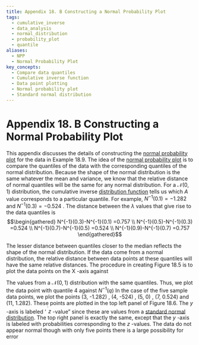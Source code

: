 ```yaml
---
title: Appendix 18. B Constructing a Normal Probability Plot
tags:
  - cumulative_inverse
  - data_analysis
  - normal_distribution
  - probability_plot
  - quantile
aliases:
  - NPP
  - Normal Probability Plot
key_concepts:
  - Compare data quantiles
  - Cumulative inverse function
  - Data point plotting
  - Normal probability plot
  - Standard normal distribution
---
```


# Appendix 18. B Constructing a Normal Probability Plot

This appendix discusses the details of constructing the [normal probability plot](.md) for the data in Example 18.9. The idea of the [normal probability plot](.md) is to compare the quantiles of the data with the corresponding quantiles of the normal distribution. Because the shape of the normal distribution is the same whatever the mean and variance,  we know that the relative distance of normal quantiles will be the same for any normal distribution. For a $\mathcal{N}(0,     1)$ distribution,  the cumulative inverse [distribution function](../Verification%20of%20Central%20Limit%20Theorem.md) tells us which $A$ value corresponds to a particular quantile. For example,  $N^{-1}(0.1)=-1.282$ and $N^{-1}(0.3)=-0.524$ . The distance between the $\lambda$ values that give rise to the data quantiles is
$$\begin{gathered}
N^{-1}(0.3)-N^{-1}(0.1) =0.757 \\
N^{-1}(0.5)-N^{-1}(0.3) =0.524 \\
N^{-1}(0.7)-N^{-1}(0.5) =0.524 \\
N^{-1}(0.9)-N^{-1}(0.7) =0.757 
\end{gathered}$$

The lesser distance between quantiles closer to the median reflects the shape of the normal distribution. If the data come from a normal distribution,     the relative distance between data points at these quantiles will have the same relative distances. The procedure in creating Figure 18.5 is to plot the data points on the X -axis against

The values from a $\mathcal{N}(0,     1)$ distribution with the same quantiles. Thus,     we plot the data point with quantile 4 against $N^{-1}(q)$ In the case of the five sample data points,     we plot the points (3,     -1.282) ,     (4,     -524) ,     (5,     0) ,     (7,     0.524) and (11,     1.282). These points are plotted in the top left panel of Figure 18.6. The $y$ -axis is labeled ‘ $^{^{\prime}}z$ -value” since these are values from a [standard normal distribution](../Verification%20of%20Central%20Limit%20Theorem.md). The top right panel is exactly the same,     except that the $y$ -axis is labeled with probabilities corresponding to the $z$ -values. The data do not appear normal though with only five points there is a large possibility for error
